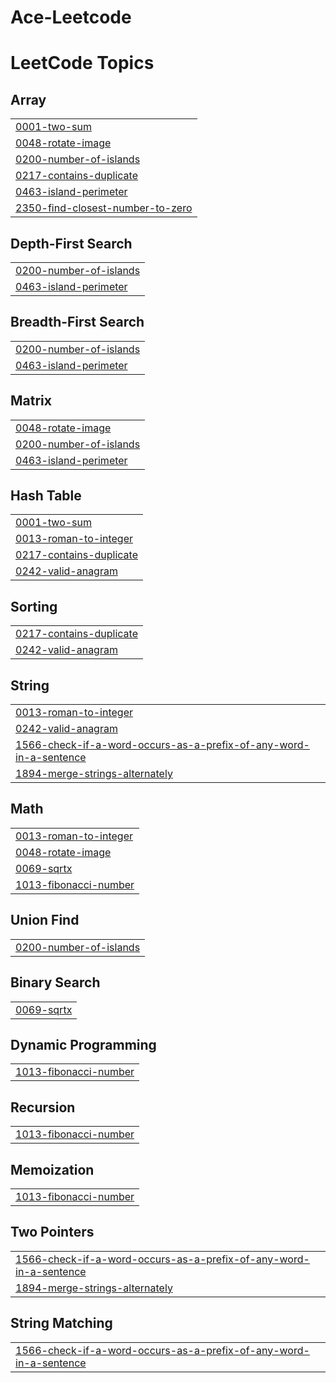 # Ace-Leetcode
<!---LeetCode Topics Start-->
# LeetCode Topics
## Array
|  |
| ------- |
| [0001-two-sum](https://github.com/Aiyon860/Ace-Leetcode/tree/master/0001-two-sum) |
| [0048-rotate-image](https://github.com/Aiyon860/Ace-Leetcode/tree/master/0048-rotate-image) |
| [0200-number-of-islands](https://github.com/Aiyon860/Ace-Leetcode/tree/master/0200-number-of-islands) |
| [0217-contains-duplicate](https://github.com/Aiyon860/Ace-Leetcode/tree/master/0217-contains-duplicate) |
| [0463-island-perimeter](https://github.com/Aiyon860/Ace-Leetcode/tree/master/0463-island-perimeter) |
| [2350-find-closest-number-to-zero](https://github.com/Aiyon860/Ace-Leetcode/tree/master/2350-find-closest-number-to-zero) |
## Depth-First Search
|  |
| ------- |
| [0200-number-of-islands](https://github.com/Aiyon860/Ace-Leetcode/tree/master/0200-number-of-islands) |
| [0463-island-perimeter](https://github.com/Aiyon860/Ace-Leetcode/tree/master/0463-island-perimeter) |
## Breadth-First Search
|  |
| ------- |
| [0200-number-of-islands](https://github.com/Aiyon860/Ace-Leetcode/tree/master/0200-number-of-islands) |
| [0463-island-perimeter](https://github.com/Aiyon860/Ace-Leetcode/tree/master/0463-island-perimeter) |
## Matrix
|  |
| ------- |
| [0048-rotate-image](https://github.com/Aiyon860/Ace-Leetcode/tree/master/0048-rotate-image) |
| [0200-number-of-islands](https://github.com/Aiyon860/Ace-Leetcode/tree/master/0200-number-of-islands) |
| [0463-island-perimeter](https://github.com/Aiyon860/Ace-Leetcode/tree/master/0463-island-perimeter) |
## Hash Table
|  |
| ------- |
| [0001-two-sum](https://github.com/Aiyon860/Ace-Leetcode/tree/master/0001-two-sum) |
| [0013-roman-to-integer](https://github.com/Aiyon860/Ace-Leetcode/tree/master/0013-roman-to-integer) |
| [0217-contains-duplicate](https://github.com/Aiyon860/Ace-Leetcode/tree/master/0217-contains-duplicate) |
| [0242-valid-anagram](https://github.com/Aiyon860/Ace-Leetcode/tree/master/0242-valid-anagram) |
## Sorting
|  |
| ------- |
| [0217-contains-duplicate](https://github.com/Aiyon860/Ace-Leetcode/tree/master/0217-contains-duplicate) |
| [0242-valid-anagram](https://github.com/Aiyon860/Ace-Leetcode/tree/master/0242-valid-anagram) |
## String
|  |
| ------- |
| [0013-roman-to-integer](https://github.com/Aiyon860/Ace-Leetcode/tree/master/0013-roman-to-integer) |
| [0242-valid-anagram](https://github.com/Aiyon860/Ace-Leetcode/tree/master/0242-valid-anagram) |
| [1566-check-if-a-word-occurs-as-a-prefix-of-any-word-in-a-sentence](https://github.com/Aiyon860/Ace-Leetcode/tree/master/1566-check-if-a-word-occurs-as-a-prefix-of-any-word-in-a-sentence) |
| [1894-merge-strings-alternately](https://github.com/Aiyon860/Ace-Leetcode/tree/master/1894-merge-strings-alternately) |
## Math
|  |
| ------- |
| [0013-roman-to-integer](https://github.com/Aiyon860/Ace-Leetcode/tree/master/0013-roman-to-integer) |
| [0048-rotate-image](https://github.com/Aiyon860/Ace-Leetcode/tree/master/0048-rotate-image) |
| [0069-sqrtx](https://github.com/Aiyon860/Ace-Leetcode/tree/master/0069-sqrtx) |
| [1013-fibonacci-number](https://github.com/Aiyon860/Ace-Leetcode/tree/master/1013-fibonacci-number) |
## Union Find
|  |
| ------- |
| [0200-number-of-islands](https://github.com/Aiyon860/Ace-Leetcode/tree/master/0200-number-of-islands) |
## Binary Search
|  |
| ------- |
| [0069-sqrtx](https://github.com/Aiyon860/Ace-Leetcode/tree/master/0069-sqrtx) |
## Dynamic Programming
|  |
| ------- |
| [1013-fibonacci-number](https://github.com/Aiyon860/Ace-Leetcode/tree/master/1013-fibonacci-number) |
## Recursion
|  |
| ------- |
| [1013-fibonacci-number](https://github.com/Aiyon860/Ace-Leetcode/tree/master/1013-fibonacci-number) |
## Memoization
|  |
| ------- |
| [1013-fibonacci-number](https://github.com/Aiyon860/Ace-Leetcode/tree/master/1013-fibonacci-number) |
## Two Pointers
|  |
| ------- |
| [1566-check-if-a-word-occurs-as-a-prefix-of-any-word-in-a-sentence](https://github.com/Aiyon860/Ace-Leetcode/tree/master/1566-check-if-a-word-occurs-as-a-prefix-of-any-word-in-a-sentence) |
| [1894-merge-strings-alternately](https://github.com/Aiyon860/Ace-Leetcode/tree/master/1894-merge-strings-alternately) |
## String Matching
|  |
| ------- |
| [1566-check-if-a-word-occurs-as-a-prefix-of-any-word-in-a-sentence](https://github.com/Aiyon860/Ace-Leetcode/tree/master/1566-check-if-a-word-occurs-as-a-prefix-of-any-word-in-a-sentence) |
<!---LeetCode Topics End-->
